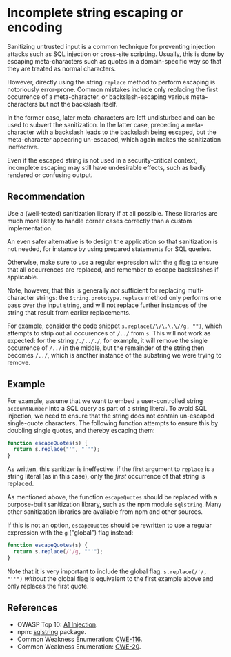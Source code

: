 # Incomplete string escaping or encoding
Sanitizing untrusted input is a common technique for preventing injection attacks such as SQL injection or cross-site scripting. Usually, this is done by escaping meta-characters such as quotes in a domain-specific way so that they are treated as normal characters.

However, directly using the string `replace` method to perform escaping is notoriously error-prone. Common mistakes include only replacing the first occurrence of a meta-character, or backslash-escaping various meta-characters but not the backslash itself.

In the former case, later meta-characters are left undisturbed and can be used to subvert the sanitization. In the latter case, preceding a meta-character with a backslash leads to the backslash being escaped, but the meta-character appearing un-escaped, which again makes the sanitization ineffective.

Even if the escaped string is not used in a security-critical context, incomplete escaping may still have undesirable effects, such as badly rendered or confusing output.


## Recommendation
Use a (well-tested) sanitization library if at all possible. These libraries are much more likely to handle corner cases correctly than a custom implementation.

An even safer alternative is to design the application so that sanitization is not needed, for instance by using prepared statements for SQL queries.

Otherwise, make sure to use a regular expression with the `g` flag to ensure that all occurrences are replaced, and remember to escape backslashes if applicable.

Note, however, that this is generally *not* sufficient for replacing multi-character strings: the `String.prototype.replace` method only performs one pass over the input string, and will not replace further instances of the string that result from earlier replacements.

For example, consider the code snippet `s.replace(/\/\.\.\//g, "")`, which attempts to strip out all occurences of `/../` from `s`. This will not work as expected: for the string `/./.././`, for example, it will remove the single occurrence of `/../` in the middle, but the remainder of the string then becomes `/../`, which is another instance of the substring we were trying to remove.


## Example
For example, assume that we want to embed a user-controlled string `accountNumber` into a SQL query as part of a string literal. To avoid SQL injection, we need to ensure that the string does not contain un-escaped single-quote characters. The following function attempts to ensure this by doubling single quotes, and thereby escaping them:


```javascript
function escapeQuotes(s) {
  return s.replace("'", "''");
}

```
As written, this sanitizer is ineffective: if the first argument to `replace` is a string literal (as in this case), only the *first* occurrence of that string is replaced.

As mentioned above, the function `escapeQuotes` should be replaced with a purpose-built sanitization library, such as the npm module `sqlstring`. Many other sanitization libraries are available from npm and other sources.

If this is not an option, `escapeQuotes` should be rewritten to use a regular expression with the `g` ("global") flag instead:


```javascript
function escapeQuotes(s) {
  return s.replace(/'/g, "''");
}

```
Note that it is very important to include the global flag: `s.replace(/'/, "''")` *without* the global flag is equivalent to the first example above and only replaces the first quote.


## References
* OWASP Top 10: [A1 Injection](https://www.owasp.org/index.php/Top_10-2017_A1-Injection).
* npm: [sqlstring](https://www.npmjs.com/package/sqlstring) package.
* Common Weakness Enumeration: [CWE-116](https://cwe.mitre.org/data/definitions/116.html).
* Common Weakness Enumeration: [CWE-20](https://cwe.mitre.org/data/definitions/20.html).
